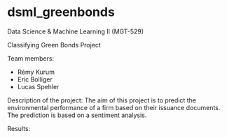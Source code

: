 # dsml_greenbonds
Data Science & Machine Learning II (MGT-529)

Classifying Green Bonds Project

Team members:
  - Rémy Kurum
  - Eric Bolliger
  - Lucas Spehler


Description of the project:
The aim of this project is to predict the environmental performance of a firm based on their issuance documents. The prediction is based on a sentiment analysis. 


Results:
